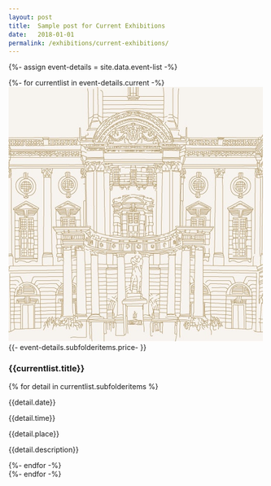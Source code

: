 ```yaml
---
layout: post
title:  Sample post for Current Exhibitions
date:   2018-01-01
permalink: /exhibitions/current-exhibitions/
---
```

{%- assign event-details = site.data.event-list -%}
<div class="event-area">
  {%- for currentlist in event-details.current -%}
  <div class="event-list-wrap">
    <div class="event-image-wrap">
      <img class="event-poster" src="/images/event-images/SG-centenary-thumbnail.jpg">
      <div class="event-price">{{- event-details.subfolderitems.price- }}</div>
    </div>
    <h3>{{currentlist.title}}</h3>
       {% for detail in currentlist.subfolderitems %}
    <div class="time-and-place-info-wrap">
      <p class="date-info">{{detail.date}}</p>
      <p class="time-info">{{detail.time}}</p>
      <p class="place-info">{{detail.place}}</p>
    </div>
    <div class="event-list-partition"></div>
    <p>{{detail.description}}</p>
    {%- endfor -%}
  </div>
  {%- endfor -%}
</div>
